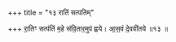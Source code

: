 +++
title = "१३ रातिं सत्पतिम्"

+++
रा॒तिꣳ सत्प॑तिं म॒हे स॑वि॒तार॒मुप॑ ह्वये। आ॒स॒वं दे॒ववी॑तये ॥१३ ॥